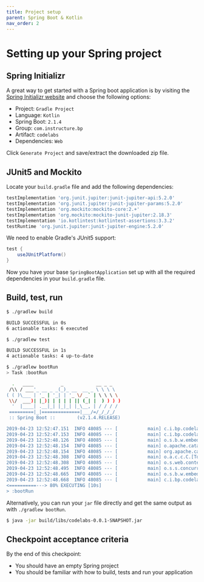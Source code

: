 ```yaml
---
title: Project setup
parent: Spring Boot & Kotlin
nav_order: 2
---
```


# Setting up your Spring project

## Spring Initializr
A great way to get started with a Spring boot application is by visiting the [Spring Initializr website](https://start.spring.io/) and choose the following options:
* Project: `Gradle Project`
* Language: `Kotlin`
* Spring Boot: `2.1.4`
* Group: `com.instructure.bp`
* Artifact: `codelabs`
* Dependencies: `Web`

Click `Generate Project` and save/extract the downloaded zip file.

## JUnit5 and Mockito
Locate your `build.gradle` file and add the following dependencies:
```groovy
testImplementation 'org.junit.jupiter:junit-jupiter-api:5.2.0'
testImplementation 'org.junit.jupiter:junit-jupiter-params:5.2.0'
testImplementation 'org.mockito:mockito-core:2.+'
testImplementation 'org.mockito:mockito-junit-jupiter:2.18.3'
testImplementation 'io.kotlintest:kotlintest-assertions:3.3.2'
testRuntime 'org.junit.jupiter:junit-jupiter-engine:5.2.0'
```

We need to enable Gradle's JUnit5 support:
```groovy
test {
    useJUnitPlatform()
}
```

Now you have your base `SpringBootApplication` set up with all the required dependencies in your `build.gradle` file.

## Build, test, run
```bash
$ ./gradlew build

BUILD SUCCESSFUL in 0s
6 actionable tasks: 6 executed

```
```bash
$ ./gradlew test

BUILD SUCCESSFUL in 1s
4 actionable tasks: 4 up-to-date
```
```bash
$ ./gradlew bootRun
> Task :bootRun

  .   ____          _            __ _ _
 /\\ / ___'_ __ _ _(_)_ __  __ _ \ \ \ \
( ( )\___ | '_ | '_| | '_ \/ _` | \ \ \ \
 \\/  ___)| |_)| | | | | || (_| |  ) ) ) )
  '  |____| .__|_| |_|_| |_\__, | / / / /
 =========|_|==============|___/=/_/_/_/
 :: Spring Boot ::        (v2.1.4.RELEASE)

2019-04-23 12:52:47.151  INFO 48085 --- [           main] c.i.bp.codelabs.CodelabsApplicationKt    : Starting CodelabsApplicationKt on jpollak-l.corp.instructure.com with PID 48085 (/Users/jpollak/repos/codelabs/todo-spring/chkpoint1-setting-up-a-spring-project/build/classes/kotlin/main started by jpollak in /Users/jpollak/repos/codelabs/todo-spring/chkpoint1-setting-up-a-spring-project)
2019-04-23 12:52:47.153  INFO 48085 --- [           main] c.i.bp.codelabs.CodelabsApplicationKt    : No active profile set, falling back to default profiles: default
2019-04-23 12:52:48.126  INFO 48085 --- [           main] o.s.b.w.embedded.tomcat.TomcatWebServer  : Tomcat initialized with port(s): 8080 (http)
2019-04-23 12:52:48.154  INFO 48085 --- [           main] o.apache.catalina.core.StandardService   : Starting service [Tomcat]
2019-04-23 12:52:48.154  INFO 48085 --- [           main] org.apache.catalina.core.StandardEngine  : Starting Servlet engine: [Apache Tomcat/9.0.17]
2019-04-23 12:52:48.308  INFO 48085 --- [           main] o.a.c.c.C.[Tomcat].[localhost].[/]       : Initializing Spring embedded WebApplicationContext
2019-04-23 12:52:48.308  INFO 48085 --- [           main] o.s.web.context.ContextLoader            : Root WebApplicationContext: initialization completed in 1110 ms
2019-04-23 12:52:48.495  INFO 48085 --- [           main] o.s.s.concurrent.ThreadPoolTaskExecutor  : Initializing ExecutorService 'applicationTaskExecutor'
2019-04-23 12:52:48.665  INFO 48085 --- [           main] o.s.b.w.embedded.tomcat.TomcatWebServer  : Tomcat started on port(s): 8080 (http) with context path ''
2019-04-23 12:52:48.668  INFO 48085 --- [           main] c.i.bp.codelabs.CodelabsApplicationKt    : Started CodelabsApplicationKt in 1.852 seconds (JVM running for 2.171)
<==========---> 80% EXECUTING [10s]
> :bootRun

```

Alternatively, you can run your `jar` file directly and get the same output as with `./gradlew bootRun`.
```bash
$ java -jar build/libs/codelabs-0.0.1-SNAPSHOT.jar 
```

## Checkpoint acceptance criteria
By the end of this checkpoint:
* You should have an empty Spring project
* You should be familiar with how to build, tests and run your application